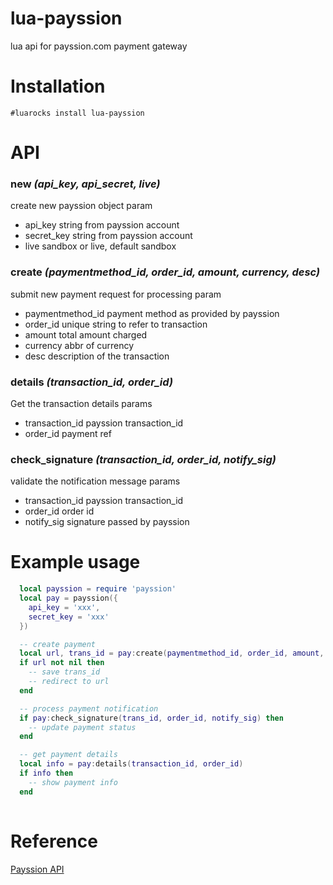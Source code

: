 # lua-payssion
lua api for payssion.com payment gateway

# Installation

    #luarocks install lua-payssion 

# API

### **new** _(api\_key, api\_secret, live)_
  create new payssion object
  param
  - api\_key string from payssion account
  - secret\_key string from payssion account
  - live sandbox or live, default sandbox


### **create** _(paymentmethod\_id, order\_id, amount, currency, desc)_
  submit new payment request for processing
  param
  - paymentmethod_id payment method as provided by payssion
  - order\_id unique string to refer to transaction
  - amount total amount charged
  - currency abbr of currency
  - desc description of the transaction


### **details** _(transaction\_id, order\_id)_
  Get the transaction details
  params
  - transaction_id payssion transaction\_id
  - order_id payment ref


### **check_signature** _(transaction\_id, order\_id, notify\_sig)_
  validate the notification message
  params
  - transaction\_id payssion transaction\_id
  - order\_id order id
  - notify\_sig signature passed by payssion


# Example usage

```lua
  local payssion = require 'payssion'
  local pay = payssion({
    api_key = 'xxx',
    secret_key = 'xxx'
  })

  -- create payment
  local url, trans_id = pay:create(paymentmethod_id, order_id, amount, currency, desc)
  if url not nil then
    -- save trans_id
    -- redirect to url
  end

  -- process payment notification
  if pay:check_signature(trans_id, order_id, notify_sig) then
    -- update payment status
  end

  -- get payment details
  local info = pay:details(transaction_id, order_id)
  if info then
    -- show payment info
  end
  
```

# Reference
[Payssion API](https://payssion.com/en/docs)
